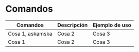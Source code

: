 # Comandos

 | Comandos | Descripción | Ejemplo de uso |
 |----------|----------|----------|
 |Cosa 1, askamska|Cosa 2|Cosa 3|
|Cosa 1|Cosa 2|Cosa 3|
